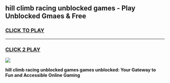 
## hill climb racing unblocked games - Play Unblocked Gmaes & Free
<h3>
<a href="https://premium.freeplayer.one?title=hill_climb_racing_unblocked_games&ref=19F">CLICK TO PLAY</a></h3>
<hr>

<h3>
<a href="https://premium.freeplayer.one?title=hill_climb_racing_unblocked_games&ref=19F">CLICK 2 PLAY</a>
  
</h3>

<a href="https://premium.freeplayer.one?title=hill_climb_racing_unblocked_games&ref=19F/"><img src="https://clearcache.store/games.png"></a>


**hill climb racing unblocked games games unblocked: Your Gateway to Fun and Accessible Online Gaming**

